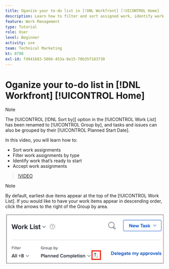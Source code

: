```yaml
---
title: Oganize your to-do list in [!DNL Workfront] [!UICONTROL Home]
description: Learn how to filter and sort assigned work, identify work that's ready to start, and accept work assignments in [!DNL  Workfront].
feature: Work Management
type: Tutorial
role: User
level: Beginner
activity: use
team: Technical Marketing
kt: 8798
exl-id: fd941683-5866-453a-8e15-70b35f183730
---
```

# Oganize your to-do list in [!DNL Workfront] [!UICONTROL Home]

>[!NOTE]
>
>The [!UICONTROL [!DNL Sort by]] option in the [!UICONTROL Work List] has been renamed to [!UICONTROL Group by], and tasks and issues can also be grouped by their [!UICONTROL Planned Start Date]. 

In this video, you will learn how to:

* Sort work assignments
* Filter work assignments by type
* Identify work that’s ready to start
* Accept work assignments

>[!VIDEO](https://video.tv.adobe.com/v/335099/?quality=12)

>[!NOTE]
>
>By default, earliest due items appear at the top of the [!UICONTROL Work List]. If you would like to have your work items appear in descending order, click the arrows to the right of the Group by area.

![Image of a screen showing your work list grouped by due date.](assets/work-list-arrows.png)
